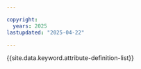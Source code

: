 ```yaml
---

copyright:
  years: 2025
lastupdated: "2025-04-22"

---
```


{{site.data.keyword.attribute-definition-list}}
